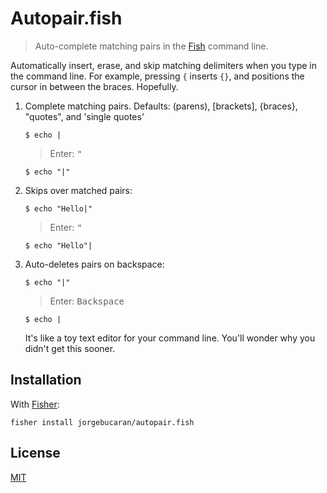 # Autopair.fish

> Auto-complete matching pairs in the [Fish](https://fishshell.com) command line.

Automatically insert, erase, and skip matching delimiters when you type in the command line. For example, pressing `{` inserts `{}`, and positions the cursor in between the braces. Hopefully.

1. Complete matching pairs. Defaults: (parens), [brackets], {braces}, "quotes", and 'single quotes'

   ```console
   $ echo |
   ```

   > Enter: <kbd>"</kbd>

   ```console
   $ echo "|"
   ```

2. Skips over matched pairs:

   ```console
   $ echo "Hello|"
   ```

   > Enter: <kbd>"</kbd>

   ```console
   $ echo "Hello"|
   ```

3. Auto-deletes pairs on backspace:

   ```console
   $ echo "|"
   ```

   > Enter: <kbd>Backspace</kbd>

   ```console
   $ echo |
   ```

   It's like a toy text editor for your command line. You'll wonder why you didn't get this sooner.

## Installation

With [Fisher](https://github.com/jorgebucaran/fisher):

```console
fisher install jorgebucaran/autopair.fish
```

## License

[MIT](LICENSE.md)
